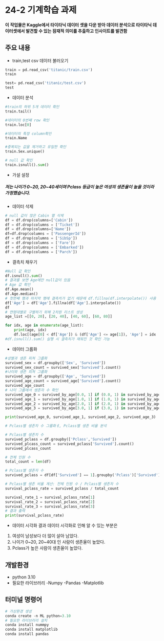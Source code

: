 # 24-2 기계학습 과제
#### 이 작업물은 Kaggle에서 타이타닉 데이터 셋을 다운 받아 데이터 분석으로 타이타닉 데이터셋에서 발견할 수 있는 잠재적 의미를 추출하고 인사이트를 발견함

## 주요 내용
* train,test csv 데이터 불러오기
```python
train = pd.read_csv('titanic/train.csv')
train

test= pd.read_csv('titanic/test.csv')
test
```
* 데이터 분석
```python
#train의 하위 5개 데이터 확인
train.tail()

#데이터의 0번째 row 확인
train.loc[0]

#데이터의 특정 column확인
train.Name

#중복되는 값을 제거하고 유일한 확인
train.Sex.unique()

# null 값 확인
train.isnull().sum()
```
* 가설 설정
##### 저는 나이가 0~20, 20~40세이며 Pclass 등급이 높은 여성의 생존율이 높을 것이라 가정했습니다.

* 데이터 삭제
```python
# null 값이 많은 Cabin 열 삭제
df = df.drop(columns=['Cabin'])
df = df.drop(columns = ['Ticket'])
df = df.drop(columns=['Name'])
df=df.drop(columns = ['PassengerId'])
df = df.drop(columns = ['SibSp'])
df = df.drop(columns = ['Fare'])
df = df.drop(columns = ['Embarked'])
df = df.drop(columns = ['Parch'])
```
* 결측치 채우기
```python 
#Null 값 확인
df.isnull().sum()
# 결과를 보면 Age에만 null값이 있음
# Age 값 확인
df.Age.mean()
df.Age.median()
# 첫번째 행과 마지막 행에 결측치가 없기 때문에 df.fillna(df.interpolate()) 사용
df['Age'] = df['Age'].fillna(df['Age'].interpolate())
df
# 연령대별로 구별하기 위해 2차원 리스트 생성
age_list =[[0, 20], [20, 40], [40, 60], [60, 80]]

for idx, age in enumerate(age_list):
    print(age, idx)
    df.loc[(age[0] < df['Age']) & (df['Age'] <= age[1]), 'Age'] = idx
#df.isnull().sum() 실행 시 결측치가 채워진 것 확인 가능
```
* 데이터 그룹화
```python
#성별과 생존 피쳐 그룹화
survived_sex = df.groupby(['Sex', 'Survived'])
survived_sex_count = survived_sex['Survived'].count()
#나이와 생존 피쳐 그룹화
survived_age = df.groupby(['Age', 'Survived'])
survived_age_count = survived_age['Survived'].count()
survived_age_count
# 나이 그룹에서 생존자 수 확인
survived_age_0 = survived_by_age[0.0, 1] if (0.0, 1) in survived_by_age.index else 0
survived_age_1 = survived_by_age[1.0, 1] if (1.0, 1) in survived_by_age.index else 0
survived_age_2 = survived_by_age[2.0, 1] if (2.0, 1) in survived_by_age.index else 0
survived_age_3 = survived_by_age[3.0, 1] if (3.0, 1) in survived_by_age.index else 0

print(survived_age_0, survived_age_1, survived_age_2, survived_age_3)

# Pclass별 생존자 수 그룹화ㅔ, Pclass별 생존 비율 분석

# Pclass별 생존자 수
survived_pclass = df.groupby(['Pclass','Survived'])
survived_plcass_count = survived_pclass['Survived'].count()
survived_plcass_count

# 전체 인원 수
total_count = len(df)

# Pclass별 생존자 수
survived_pclass = df[df['Survived'] == 1].groupby('Pclass')['Survived'].count()

# Pclass별 생존 비율 계산: 전체 인원 수 / Pclass별 생존자 수
survival_pclass_rate = survived_pclass / total_count

survival_rate_1 = survival_pclass_rate[1]
survival_rate_2 = survival_pclass_rate[2]
survival_rate_3 = survival_pclass_rate[3]
# 결과 출력
print(survival_pclass_rate)
```
* 데이터 시각화 결과
데이터 시각화로 인해 알 수 있는 부분은
1. 여성이 남성보다 더 많이 살아 남았다.
2. 나이가 0~20, 20~40대 인 사람이 생존율이 높았다.
3. Pclass가 높은 사람이 생존율이 높았다.






## 개발환경
* python 3.10
* 필요한 라이브러리 -Numpy -Pandas -Matplotlib

## 터미널 명령어
```python
# 가상환경 생성
conda create -n ML python=3.10
# 필요한 라이브러리 설치
conda install nummpy
conda install matplotlib
conda install pandas
